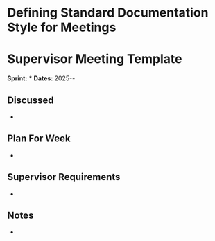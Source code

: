 # Defining Standard Documentation Style for Meetings

# Supervisor Meeting Template

**Sprint:** *
**Dates:** 2025-*-*


## Discussed
- 

## Plan For Week
-

## Supervisor Requirements
-

## Notes
- 